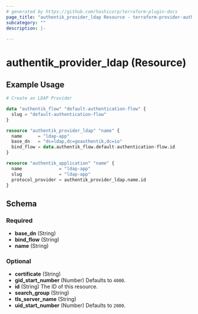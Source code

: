 ```yaml
---
# generated by https://github.com/hashicorp/terraform-plugin-docs
page_title: "authentik_provider_ldap Resource - terraform-provider-authentik"
subcategory: ""
description: |-
  
---
```


# authentik_provider_ldap (Resource)



## Example Usage

```terraform
# Create an LDAP Provider

data "authentik_flow" "default-authentication-flow" {
  slug = "default-authentication-flow"
}

resource "authentik_provider_ldap" "name" {
  name      = "ldap-app"
  base_dn   = "dc=ldap,dc=goauthentik,dc=io"
  bind_flow = data.authentik_flow.default-authentication-flow.id
}

resource "authentik_application" "name" {
  name              = "ldap-app"
  slug              = "ldap-app"
  protocol_provider = authentik_provider_ldap.name.id
}
```

<!-- schema generated by tfplugindocs -->
## Schema

### Required

- **base_dn** (String)
- **bind_flow** (String)
- **name** (String)

### Optional

- **certificate** (String)
- **gid_start_number** (Number) Defaults to `4000`.
- **id** (String) The ID of this resource.
- **search_group** (String)
- **tls_server_name** (String)
- **uid_start_number** (Number) Defaults to `2000`.


